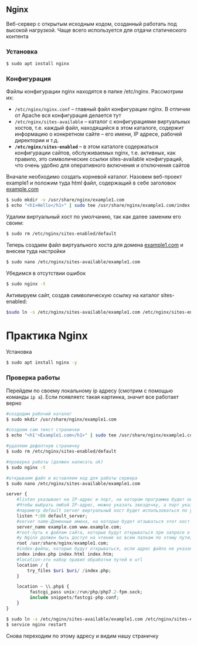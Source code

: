 ## Nginx

Веб-сервер с открытым исходным кодом, созданный работать под высокой нагрузкой. Чаще всего используется для отдачи статического контента

### Установка

```bash
$ sudo apt install nginx
```

### Конфигурация

Файлы конфигурации nginx находятся в папке /etc/nginx. Рассмотрим их:

- `/etc/nginx/nginx.conf` – главный файл конфигурации nginx. В отличии от Apache вся конфигурация делается тут
- `/etc/nginx/sites-available` – каталог с конфигурациями виртуальных хостов, т.е. каждый файл, находящийся в этом каталоге, содержит информацию о конкретном сайте – его имени, IP адресе, рабочей директории и т.д.
- **`/etc/nginx/sites-enabled`** – в этом каталоге содержаться конфигурации сайтов, обслуживаемых nginx, т.е. активных, как правило, это символические ссылки sites-available конфигураций, что очень удобно для оперативного включения и отключения сайтов

Вначале необходимо создать корневой каталог. Назовем веб-проект example1 и положим туда html файл, содержащий в себе заголовок [example.com](http://example.com)

```bash
$ sudo mkdir -v /usr/share/nginx/example1.com
$ echo "<h1>Hello</h1>" | sudo tee /usr/share/nginx/example1.com/index.html
```

Удалим виртуальный хост по умолчанию, так как далее заменим его своим:

```bash
$ sudo rm /etc/nginx/sites-enabled/default
```

Теперь создаем файл виртуального хоста для домена [example1.com](http://example1.com) и внесем туда настройки

```bash
$ sudo nano /etc/nginx/sites-available/example1.com
```

Убедимся в отсутствии ошибок

```bash
$ sudo nginx -t
```

Активируем сайт, создав символическую ссылку на каталог sites-enabled:

```bash
$sudo ln -s /etc/nginx/sites-available/example1.com /etc/nginx/sites-enabled/example1.com
```


# Практика Nginx

Установка

```bash
$ sudo apt install nginx -y
```

### Проверка работы

Перейдем по своему локальному ip адресу (смотрим с помощью команды `ip a`). Если появляетс такая картинка, значит все работает верно

```bash
#создадим рабочий каталог
$ sudo mkdir /usr/share/nginx/example1.com

#создаем сам текст странички
$ echo "<h1'>Example1.com</h1>" | sudo tee /usr/share/nginx/example1.com/index.html

#удаляем дефолтную страничку
$ sudo rm /etc/nginx/sites-enabled/default

#проверка работы (должен написать ok)
$ sudo nginx -t

#открываем файл и вставляем код для работы сервера
$ sudo nano /etc/nginx/sites-available/example1.com
```

```php
server {
    #listen указывает на IP-адрес и порт, на котором программа будет ожидать соединения от этого сайта.
    #Чтобы выбрать любой IP-адрес, можно указать звездочку, а порт указывать обязательно.
    #параметр default server виртуальный хост будет использоваться по умолчанию
    listen *:80 default_server;
    #server name-Доменные имена, на которые будет отзываться этот хост
    server_name example.com www.example.com;
    #root-путь к файлам сайта, которые будут открываться при запросе к этому виртуальному хосту.
    #y Nginx должен быть доступ на чтение ко всем папкам по этому пути;
    root /usr/share/nginx/example1.com;
    #index-файлы, которые будут открываться, если адрес файла не указан в URL;
    index index.php index.html index.htm;
    #location-это набор правил обработки путей в url
    location / {
        try_files $uri $uri/ /index.php;
    }

    location ~ \\.php$ {
         fastcgi_pass unix:/run/php/php7.2-fpm.sock;
         include snippets/fastcgi-php.conf;
    }
}
```

```bash
$ sudo ln -s /etc/nginx/sites-available/example1.com /etc/nginx/sites-enabled/example1.com
$ service nginx restart
```

Снова переходим по этому адресу и видим нашу страничку
